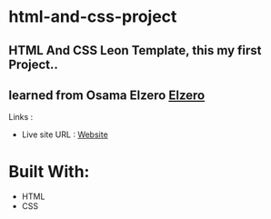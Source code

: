 # html-and-css-project 
 HTML And CSS Leon Template, this my first Project..
----
learned from Osama Elzero [Elzero](https://elzero.org/)
----
 Links :
* Live site URL : [Website](https://hendd20.github.io/html-and-css-project/)

# Built With:
* HTML 
* CSS



